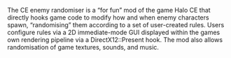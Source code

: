The CE enemy randomiser is a “for fun” mod of the game Halo CE that directly hooks game code to modify how and when enemy characters spawn, “randomising” them according to a set of user-created rules. Users configure rules via a 2D immediate-mode GUI displayed within the games own rendering pipeline via a DirectX12::Present hook. The mod also allows randomisation of game textures, sounds, and music. 